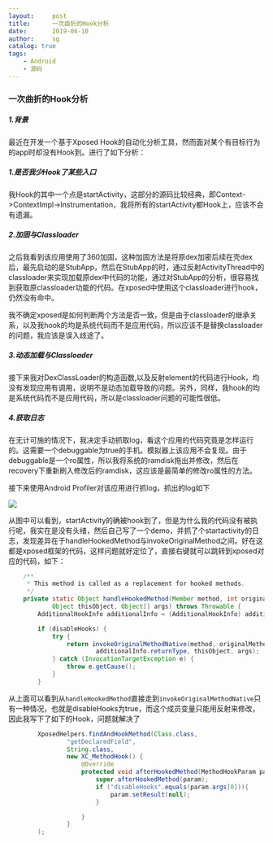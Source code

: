 ```yaml
---
layout:     post
title:      一次曲折的Hook分析
date:       2019-06-10
author:     sg
catalog: true
tags:
    - Android
    - 源码
---
```


### 一次曲折的Hook分析

##### 1.背景

最近在开发一个基于Xposed Hook的自动化分析工具，然而面对某个有目标行为的app时却没有Hook到。进行了如下分析：

##### 1.是否我少Hook了某些入口

我Hook的其中一个点是startActivity，这部分的源码比较经典，即Context->ContextImpl->Instrumentation，我将所有的startActivity都Hook上，应该不会有遗漏。

##### 2.加固与Classloader

之后我看到该应用使用了360加固，这种加固方法是将原dex加密后续在壳dex后，最先启动的是StubApp，然后在StubApp的时，通过反射ActivityThread中的classloader来实现加载原dex中代码的功能，通过对StubApp的分析，很容易找到获取原classloader功能的代码。在xposed中使用这个classloader进行hook，仍然没有命中。

我不确定xposed是如何判断两个方法是否一致，但是由于classloader的继承关系，以及我hook的均是系统代码而不是应用代码，所以应该不是替换classloader的问题，我应该是误入歧途了。

##### 3.动态加载与Classloader

接下来我对DexClassLoader的构造函数,以及反射element的代码进行Hook，均没有发现应用有调用，说明不是动态加载导致的问题。另外，同样，我hook的均是系统代码而不是应用代码，所以是classloader问题的可能性很低。

##### 4.获取日志

在无计可施的情况下，我决定手动抓取log，看这个应用的代码究竟是怎样运行的。这需要一个debuggable为true的手机。模拟器上该应用不会复现。由于debuggable是一个ro属性，所以我将系统的ramdisk拖出并修改，然后在recovery下重新刷入修改后的ramdisk，这应该是最简单的修改ro属性的方法。

接下来使用Android Profiler对该应用进行抓log，抓出的log如下

![](https://nowusing-1252008259.cos.ap-beijing.myqcloud.com/hook/hooktrace.png)

从图中可以看到，startActivity的确被hook到了，但是为什么我的代码没有被执行呢，我实在是没有头绪，然后自己写了一个demo，并抓了个startactivity的日志，发现差异在于handleHookedMethod与invokeOriginalMethod之间。好在这都是xposed框架的代码，这样问题就好定位了，直接右键就可以跳转到xposed对应的代码，如下：

```java
	/**
	 * This method is called as a replacement for hooked methods.
	 */
	private static Object handleHookedMethod(Member method, int originalMethodId, Object additionalInfoObj,
			Object thisObject, Object[] args) throws Throwable {
		AdditionalHookInfo additionalInfo = (AdditionalHookInfo) additionalInfoObj;

		if (disableHooks) {
			try {
				return invokeOriginalMethodNative(method, originalMethodId, additionalInfo.parameterTypes,
						additionalInfo.returnType, thisObject, args);
			} catch (InvocationTargetException e) {
				throw e.getCause();
			}
		}
```

从上面可以看到从`handleHookedMethod`直接走到`invokeOriginalMethodNative`只有一种情况，也就是disableHooks为true，而这个成员变量只能用反射来修改，因此我写下了如下的Hook，问题就解决了

```java
        XposedHelpers.findAndHookMethod(Class.class,
                "getDeclaredField",
                String.class,
                new XC_MethodHook() {
                    @Override
                    protected void afterHookedMethod(MethodHookParam param) throws Throwable {
                        super.afterHookedMethod(param);
                        if ("disableHooks".equals(param.args[0])){
                            param.setResult(null);
                        }

                    }
                }
        );
```



